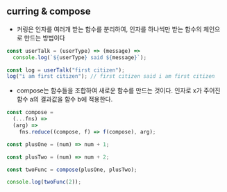 ## curring & compose

- 커링은 인자를 여러개 받는 함수를 분리하여, 인자를 하나씩만 받는 함수의 체인으로 만드는 방법이다

```javascript
const userTalk = (userType) => (message) =>
  console.log(`${userType} said ${message}`);

const log = userTalk("first citizen");
log("i am first citizen"); // first citizen said i am first citizen
```

- compose는 함수들을 조합하여 새로운 함수를 만드는 것이다. 인자로 x가 주어진 함수 a의 결과값을 함수 b에 적용한다.

```javascript
const compose =
  (...fns) =>
  (arg) =>
    fns.reduce((compose, f) => f(compose), arg);

const plusOne = (num) => num + 1;

const plusTwo = (num) => num + 2;

const twoFunc = compose(plusOne, plusTwo);

console.log(twoFunc(2));
```
